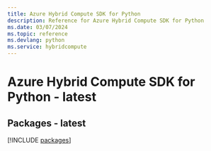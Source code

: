 ```yaml
---
title: Azure Hybrid Compute SDK for Python
description: Reference for Azure Hybrid Compute SDK for Python
ms.date: 03/07/2024
ms.topic: reference
ms.devlang: python
ms.service: hybridcompute
---
```

# Azure Hybrid Compute SDK for Python - latest
## Packages - latest
[!INCLUDE [packages](hybrid-compute-index.md)]